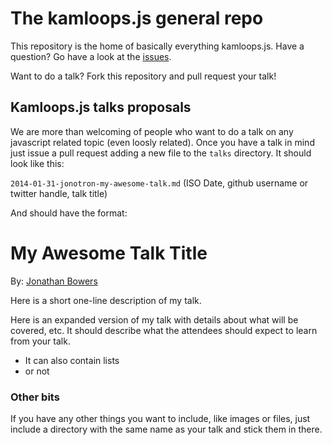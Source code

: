 The kamloops.js general repo
============================

This repository is the home of basically everything kamloops.js. Have a question? 
Go have a look at the [issues](https://github.com/kamloopsjs/general/issues).

Want to do a talk? Fork this repository and pull request your talk!


Kamloops.js talks proposals
---------------------------

We are more than welcoming of people who want to do a talk on any
javascript related topic (even loosly related). Once you have a talk in mind
just issue a pull request adding a new file to the `talks` directory. It should
look like this:

`2014-01-31-jonotron-my-awesome-talk.md` 
(ISO Date, github username or twitter handle, talk title)

And should have the format:

My Awesome Talk Title
=====================

By: [Jonathan Bowers](http://twitter.com/thejonotron)

Here is a short one-line description of my talk.

Here is an expanded version of my talk with details about what will be 
covered, etc. It should describe what the attendees should expect to
learn from your talk.

* It can also contain lists
* or not

### Other bits

If you have any other things you want to include, like images or files, 
just include a directory with the same name as your talk and stick them
in there.
